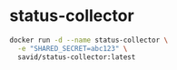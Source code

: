 # status-collector

```bash
docker run -d --name status-collector \
  -e "SHARED_SECRET=abc123" \
  savid/status-collector:latest
```
